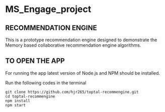 # MS_Engage_project


## RECOMMENDATION ENGINE

This is a prototype recommendation engine designed to demonstrate the Memory based collaborative recommendation engine algorithms.

## TO OPEN THE APP

For running the app latest version of Node.js and NPM should be installed.

Run the following codes in the terminal

```
git clone https://github.com/hjr265/toptal-recommengine.git
cd toptal-recommengine
npm install
npm start
```
